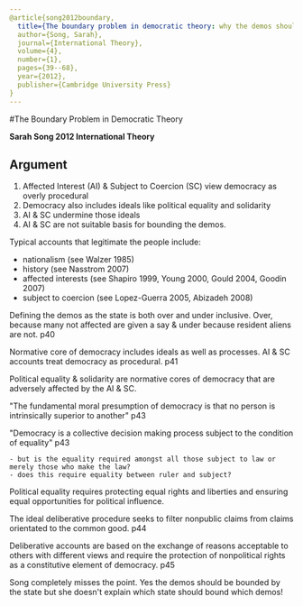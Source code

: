 ```yaml
---
@article{song2012boundary,
  title={The boundary problem in democratic theory: why the demos should be bounded by the state},
  author={Song, Sarah},
  journal={International Theory},
  volume={4},
  number={1},
  pages={39--68},
  year={2012},
  publisher={Cambridge University Press}
}
---
```


#The Boundary Problem in Democratic Theory

**Sarah Song 2012 International Theory**

## Argument

1.	Affected Interest (AI) & Subject to Coercion (SC) view democracy as overly procedural
2.	Democracy also includes ideals like political equality and solidarity
3.	AI & SC undermine those ideals
4.	AI & SC are not suitable basis for bounding the demos.

Typical accounts that legitimate the people include:

- nationalism (see Walzer 1985)
- history (see Nasstrom 2007)
- affected interests (see Shapiro 1999, Young 2000, Gould 2004, Goodin 2007)
- subject to coercion (see Lopez-Guerra 2005, Abizadeh 2008)

Defining the demos as the state is both over and under inclusive. Over, because many not affected are given a say & under because resident aliens are not. p40

Normative core of democracy includes ideals as well as processes. AI & SC accounts treat democracy as procedural. p41

Political equality & solidarity are normative cores of democracy that are adversely affected by the AI & SC.

"The fundamental moral presumption of democracy is that no person is intrinsically superior to another" p43

"Democracy is a collective decision making process subject to the condition of equality" p43

	- but is the equality required amongst all those subject to law or merely those who make the law?
	- does this require equality between ruler and subject?

Political equality requires protecting equal rights and liberties and ensuring equal opportunities for political influence.

The ideal deliberative procedure seeks to filter nonpublic claims from claims orientated to the common good. p44

Deliberative accounts are based on the exchange of reasons acceptable to others with different views and require the protection of nonpolitical rights as a constitutive element of democracy. p45

Song completely misses the point.  Yes the demos should be bounded by the state but she doesn't explain which state should bound which demos!





